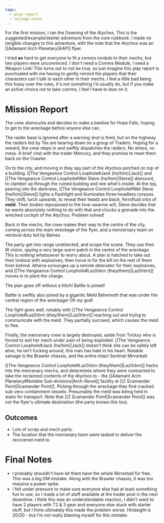 ```yaml
---
tags:
  - play-report
  - salvage-union
---
```


For the first mission, I ran the Downing of the Atychos. This is the suggested/example/starter adventure from the core rulebook. I made no tangible changes to this adventure, with the note that the Atychos was an [[Adamant Arch Planetary|AAP]] flyer.

I tried **so** hard to get everyone to fit a comms module to their mechs, but two players were unconvinced. I don't need a Comms Module, I need a Weapon Link! This turns out to not be true, so just imagine this play report is punctuated with me having to gently remind the players that their characters can't talk to each other in their mechs. I feel a little bad being this fussy over the rules, it's not something I'd usually do, but if you make an active choice not to take comms, I feel I have to lean on it.

# Mission Report
The crew dismounts and decides to make a beeline for Hope Falls, hoping to get to the wreckage before anyone else can.

The raider base is ignored after a warning shot is fired, but on the highway the raiders led by Tex are bearing down on a group of Traders. Hoping for a reward, the crew steps in and swiftly dispatches the raiders. No stress, no mess. A brief chat with the trader Mercury, and they promise to meet them back on the Crawler.

On to the city, and moving in they spy part of the Atychos perched on top of a building. [[The Vengeance Control Loophole#Jack (he/him)|Jack]] and [[The Vengeance Control Loophole#Wet Steve (he/him)|Steve]] dismount, to clamber up through the ruined building and see what's inside. At the top, peering into the darkness, [[The Vengeance Control Loophole#Wet Steve (he/him)|Steve]] lights a flashlight and illuminates three headless corpses. They shift, lurch upwards, to reveal their heads are black, ferrofluid orbs of **meld**. Their bodies repurposed to the hive-swarms will, Steve decides that he wants absolutely nothing to do with that and chucks a grenade into the wrecked cockpit of the Atychos. Problem solved!

Back in the mechs, the crew makes their way to the centre of the city, coming across the main wreckage of the flyer, and a mercernary team on retrieval duty led by Baines.

The party get into range undetected, and scope the scene. They use their IR vision, spying a very large warm patch in the centre of the wreckage. This is *nothing whatsoever* to worry about. A plan is hatched to take out their lookout with explosives, then move in for the kill on the rest of them from behind. Athena scrounges up a remote detonator for their explosives, and [[The Vengeance Control Loophole#Laz0rbrn (they/them)|Laz0rbrn]] moves in to plant the charge.

The plan goes off without a hitch! Battle is joined!

Battle is swiftly also joined by a gigantic Meld Behemoth that was under the central region of the wreckage! Oh my god!

The fight goes well, notably with [[The Vengeance Control Loophole#Laz0rbrn (they/them)|Laz0rbrn]] reaching out and trying to communicate with the meld. They partially succeed, which causes the meld to flee.

Finally, the mercenary crew is largely destroyed, aside from Tricksy who is forced to exit her mech under pain of being exploded. [[The Vengeance Control Loophole#Jack (he/him)|Jack]] doesn't think she can be safely left alive, he isn't fucking around, this man has hate in his heart. Notable salvage is the Brawler chassis, and the entire intact Sentinel Mirrorball.

[[The Vengeance Control Loophole#Laz0rbrn (they/them)|Laz0rbrn]] hacks into the mercenary mechs, and determines where they were contracted to take the reclaimed contents of the Atychos to -  the [[Adamant Arch Planetary#Notable Sub-divisions|Arch-Novel]] facility at [[2 Scamander Point|Scamander Point]]. Picking through the wreckage they find cracked sub-zero containment vessels. Presumably the meld was being held in statis for transport. Note that [[2 Scamander Point|Scamander Point]] was not the flyer's ultimate destination (the party knows this too).

## Outcomes
- Lots of scrap and mech parts.
- The location that the mercenary team were tasked to deliver the recovered meld to.

# Final Notes
- I probably shouldn't have let them have the whole Mirrorball for free. This was a big GM mistake. Along with the Brawler chassis, it was too massive a power spike.
- I felt under pressure to make sure everyone else had at least something fun to use, so I made a lot of stuff available at the trader post in the next downtime. I think this was an understandable reaction, I didn't want to have 2 players with T2 & 3 gear and everyone else stuck with starter stuff, but I think ultimately this made the problem worse. Hindsight is 20/20 - but I'm not really blaming myself for this mistake.
